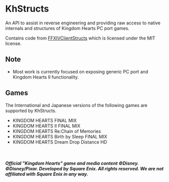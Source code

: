 # KhStructs
An API to assist in reverse engineering and providing raw access to native internals and structures of Kingdom Hearts PC port games.

Contains code from [FFXIVClientStructs](https://github.com/aers/FFXIVClientStructs) which is licensed under the MIT license.

## Note
* Most work is currently focused on exposing generic PC port and Kingdom Hearts II functionality.

## Games

The International and Japanese versions of the following games are supported by KhStructs.
* KINGDOM HEARTS FINAL MIX
* KINGDOM HEARTS II FINAL MIX
* KINGDOM HEARTS Re:Chain of Memories
* KINGDOM HEARTS Birth by Sleep FINAL MIX
* KINGDOM HEARTS Dream Drop Distance HD

<br>

##### Official "Kingdom Hearts" game and media content ©Disney. ©Disney/Pixar. Developed by Square Enix. All rights reserved. We are not affiliated with Square Enix in any way.
